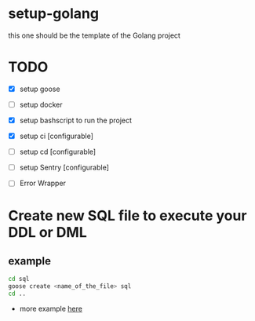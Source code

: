 # setup-golang

this one should be the template of the Golang project

# TODO

- [x] setup goose
- [ ] setup docker
- [x] setup bashscript to run the project
- [x] setup ci [configurable]
- [ ] setup cd [configurable]
- [ ] setup Sentry [configurable]
- [ ] Error Wrapper


# Create new SQL file to execute your DDL or DML

## example

```bash
cd sql
goose create <name_of_the_file> sql
cd ..
```

-   more example [here](https://github.com/pressly/goose)
